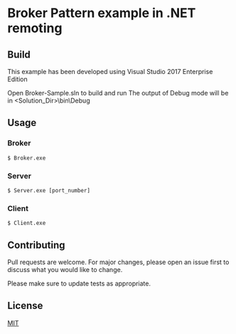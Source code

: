 # Broker Pattern example in .NET remoting


## Build

This example has been developed using Visual Studio 2017 Enterprise Edition

Open Broker-Sample.sln to build and run
The output of Debug mode will be in <Solution_Dir>\bin\Debug


## Usage

### Broker
```
$ Broker.exe
```

### Server
```
$ Server.exe [port_number]
```

### Client
```
$ Client.exe
```

## Contributing
Pull requests are welcome. For major changes, please open an issue first to discuss what you would like to change.

Please make sure to update tests as appropriate.

## License
[MIT](https://choosealicense.com/licenses/mit/)